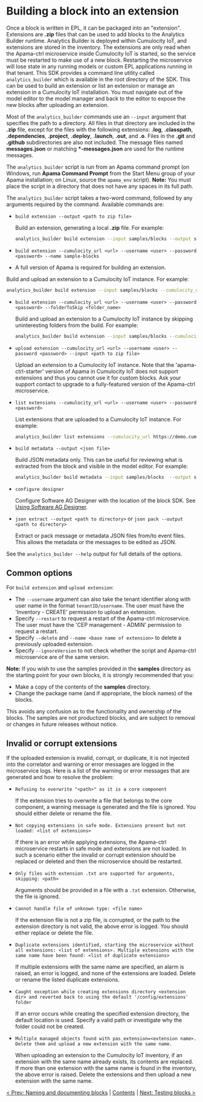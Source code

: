 # Building a block into an extension

Once a block is written in EPL, it can be packaged into an "extension". Extensions are **.zip** files that can be used to add blocks to the Analytics Builder runtime. Analytics Builder is deployed within Cumulocity IoT, and extensions are stored in the inventory. The extensions are only read when the Apama-ctrl microservice inside Cumulocity IoT is started, so the service must be restarted to make use of a new block. Restarting the microservice will lose state in any running models or custom EPL applications running in that tenant. This SDK provides a command line utility called `analytics_builder` which is available in the root directory of the SDK. This can be used to build an extension or list an extension or manage an extension in a Cumulocity IoT installation. You must navigate out of the model editor to the model manager and back to the editor to expose the new blocks after uploading an extension.

Most of the `analytics_builder` commands use an `--input` argument that specifies the path to a directory. All files in that directory are included in the **.zip** file, except for the files with the following extensions: **.log**, **.classpath**, **.dependencies**, **.project**, **.deploy**, **.launch**, **.out**, and **.o**. Files in the **.git** and **.github** subdirectories are also not included. The message files named **messages.json** or matching **\*-messages.json** are used for the runtime messages.

The `analytics_builder` script is run from an Apama command prompt (on Windows, run **Apama Command Prompt** from the Start Menu group of your Apama installation; on Linux, source the `apama_env` script). **Note:** You must place the script in a directory that does not have any spaces in its full path. 

The `analytics_builder` script takes a two-word command, followed by any arguments required by the command. Available commands are:

* `build extension --output <path to zip file>`

  Build an extension, generating a local **.zip** file. For example:

  ```bash
  analytics_builder build extension --input samples/blocks --output sample-blocks.zip
  ```

* `build extension --cumulocity_url <url> --username <user> --password <password> --name sample-blocks`

*  A full version of Apama is required for building an extension.

  Build and upload an extension to a Cumulocity IoT instance. For example:

  ```bash
  analytics_builder build extension --input samples/blocks --cumulocity_url https://demo.cumulocity.com/ --username tenantID/user --password pass
  ```

* `build extension --cumulocity_url <url> --username <user> --password <password> --folderToSkip <folder_name>`

  Build and upload an extension to a Cumulocity IoT instance by skipping uninteresting folders from the build. For example:

  ```bash
  analytics_builder build extension --input samples/blocks --cumulocity_url https://demo.cumulocity.com/ --username tenantID/user --password pass --folderToSkip temp --folderToSkip temp1
  ```

* `upload extension --cumulocity_url <url> --username <user> --password <password> --input <path to zip file>`

  Upload an extension to a Cumulocity IoT instance.  Note that the 'apama-ctrl-starter' version of Apama in Cumulocity IoT does not support extensions and thus you cannot use it for custom blocks.
  Ask your support contact to upgrade to a fully-featured version of the Apama-ctrl microservice.

* `list extensions --cumulocity_url <url> --username <user> --password <password> `

  List extensions that are uploaded to a Cumulocity IoT instance. For example:

  ```bash
  analytics_builder list extensions --cumulocity_url https://demo.cumulocity.com/ --username tenantID/user --password pass
  ```
  
* `build metadata --output <json file>`

  Build JSON metadata only. This can be useful for reviewing what is extracted from the block and visible in the model editor. For example:

  ```bash
  analytics_builder build metadata --input samples/blocks  --output samples.json
  ```

* `configure designer`

  Configure Software AG Designer with the location of the block SDK.  See [Using Software AG Designer](007-UsingDesigner.md).

* `json extract --output <path to directory>` or `json pack --output <path to directory>`

  Extract or pack message or metadata JSON files from/to event files. This allows the metadata or the messages to be edited as JSON.

See the `analytics_builder --help` output for full details of the options.

## Common options

For `build extension` and `upload extension`:

* The `--username` argument can also take the tenant identifier along with user name in the format `tenantID/username`.  The user must have the 'Inventory - CREATE' permission to upload an extension.
* Specify `--restart` to request a restart of the Apama-ctrl microservice.  The user must have the 'CEP management - ADMIN' permission to request a restart.
* Specify `--delete` and `--name <base name of extension>` to delete a previously uploaded extension.
* Specify `--ignoreVersion` to not check whether the script and Apama-ctrl microservice are of the same version.


**Note:** If you wish to use the samples provided in the **samples** directory as the starting point for your own blocks, it is strongly recommended that you:

* Make a copy of the contents of the **samples** directory.
* Change the package name (and if appropriate, the block names) of the blocks.

This avoids any confusion as to the functionality and ownership of the blocks. The samples are not productized blocks, and are subject to removal or changes in future releases without notice.

## Invalid or corrupt extensions

If the uploaded extension is invalid, corrupt, or duplicate, it is not injected into the correlator and warning or error messages are logged in the microservice logs. Here is a list of the warning or error messages that are generated and how to resolve the problem:

* `Refusing to overwrite "<path>" as it is a core component`

  If the extension tries to overwrite a file that belongs to the core component, a warning message is generated and the file is ignored. You should either delete or rename the file.

* `Not copying extensions in safe mode. Extensions present but not loaded: <list of extensions>`

  If there is an error while applying extensions, the Apama-ctrl microservice restarts in safe mode and extensions are not loaded. In such a scenario either the invalid or corrupt extension should be replaced or deleted and then the microservice should be restarted.

* `Only files with extension .txt are supported for arguments, skipping: <path>`

  Arguments should be provided in a file with a `.txt` extension. Otherwise, the file is ignored.

* `Cannot handle file of unknown type: <file name>`

  If the extension file is not a zip file, is corrupted, or the path to the extension directory is not valid, the above error is logged. You should either replace or delete the file.

* `Duplicate extensions identified, starting the microservice without all extensions: <list of extensions>. Multiple extensions with the same name have been found: <list of duplicate extensions>`

  If multiple extensions with the same name are specified, an alarm is raised, an error is logged, and none of the extensions are loaded. Delete or rename the listed duplicate extensions.

* `Caught exception while creating extensions directory <extension dir> and reverted back to using the default '/config/extensions' folder`

  If an error occurs while creating the specified extension directory, the default location is used. Specify a valid path or investigate why the folder could not be created. 

* `Multiple managed objects found with pas_extension=<extension name>. Delete them and upload a new extension with the same name.`

  When uploading an extension to the Cumulocity IoT inventory, if an extension with the same name already exists, its contents are replaced. If more than one extension with the same name is found in the inventory, the above error is raised. Delete the extensions and then upload a new extension with the same name.

[< Prev: Naming and documenting blocks](020-NamingAndDoc.md) | [Contents](000-contents.md) | [Next: Testing blocks >](035-Testing.md) 
